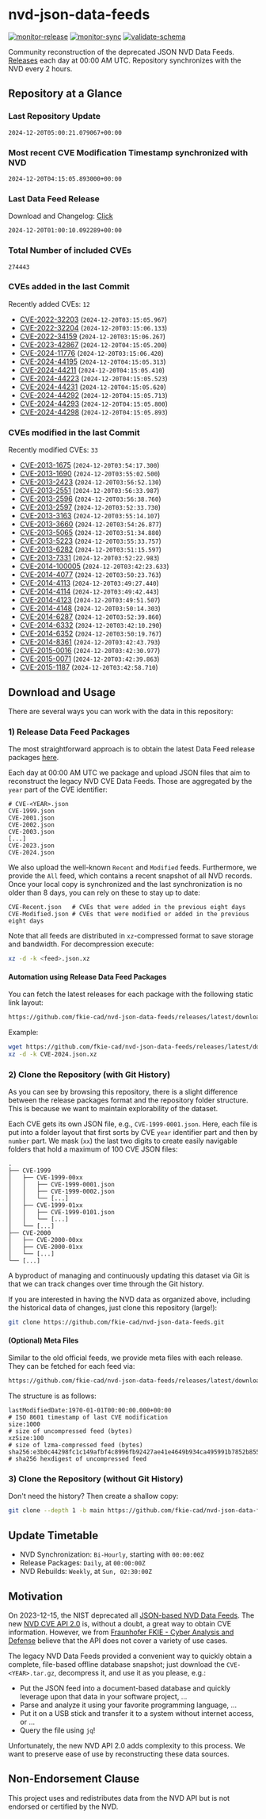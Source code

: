 # nvd-json-data-feeds

[![monitor-release](https://github.com/fkie-cad/nvd-json-data-feeds/actions/workflows/monitor_release.yml/badge.svg)](https://github.com/fkie-cad/nvd-json-data-feeds/actions/workflows/monitor_release.yml)
[![monitor-sync](https://github.com/fkie-cad/nvd-json-data-feeds/actions/workflows/monitor_sync.yml/badge.svg)](https://github.com/fkie-cad/nvd-json-data-feeds/actions/workflows/monitor_sync.yml)
[![validate-schema](https://github.com/fkie-cad/nvd-json-data-feeds/actions/workflows/validate_schema.yml/badge.svg)](https://github.com/fkie-cad/nvd-json-data-feeds/actions/workflows/validate_schema.yml)

Community reconstruction of the deprecated JSON NVD Data Feeds.
[Releases](https://github.com/fkie-cad/nvd-json-data-feeds/releases/latest) each day at 00:00 AM UTC.
Repository synchronizes with the NVD every 2 hours.

## Repository at a Glance

### Last Repository Update

```plain
2024-12-20T05:00:21.079067+00:00
```

### Most recent CVE Modification Timestamp synchronized with NVD

```plain
2024-12-20T04:15:05.893000+00:00
```

### Last Data Feed Release

Download and Changelog: [Click](https://github.com/fkie-cad/nvd-json-data-feeds/releases/latest)

```plain
2024-12-20T01:00:10.092289+00:00
```

### Total Number of included CVEs

```plain
274443
```

### CVEs added in the last Commit

Recently added CVEs: `12`

- [CVE-2022-32203](CVE-2022/CVE-2022-322xx/CVE-2022-32203.json) (`2024-12-20T03:15:05.967`)
- [CVE-2022-32204](CVE-2022/CVE-2022-322xx/CVE-2022-32204.json) (`2024-12-20T03:15:06.133`)
- [CVE-2022-34159](CVE-2022/CVE-2022-341xx/CVE-2022-34159.json) (`2024-12-20T03:15:06.267`)
- [CVE-2023-42867](CVE-2023/CVE-2023-428xx/CVE-2023-42867.json) (`2024-12-20T04:15:05.200`)
- [CVE-2024-11776](CVE-2024/CVE-2024-117xx/CVE-2024-11776.json) (`2024-12-20T03:15:06.420`)
- [CVE-2024-44195](CVE-2024/CVE-2024-441xx/CVE-2024-44195.json) (`2024-12-20T04:15:05.313`)
- [CVE-2024-44211](CVE-2024/CVE-2024-442xx/CVE-2024-44211.json) (`2024-12-20T04:15:05.410`)
- [CVE-2024-44223](CVE-2024/CVE-2024-442xx/CVE-2024-44223.json) (`2024-12-20T04:15:05.523`)
- [CVE-2024-44231](CVE-2024/CVE-2024-442xx/CVE-2024-44231.json) (`2024-12-20T04:15:05.620`)
- [CVE-2024-44292](CVE-2024/CVE-2024-442xx/CVE-2024-44292.json) (`2024-12-20T04:15:05.713`)
- [CVE-2024-44293](CVE-2024/CVE-2024-442xx/CVE-2024-44293.json) (`2024-12-20T04:15:05.800`)
- [CVE-2024-44298](CVE-2024/CVE-2024-442xx/CVE-2024-44298.json) (`2024-12-20T04:15:05.893`)


### CVEs modified in the last Commit

Recently modified CVEs: `33`

- [CVE-2013-1675](CVE-2013/CVE-2013-16xx/CVE-2013-1675.json) (`2024-12-20T03:54:17.300`)
- [CVE-2013-1690](CVE-2013/CVE-2013-16xx/CVE-2013-1690.json) (`2024-12-20T03:55:02.500`)
- [CVE-2013-2423](CVE-2013/CVE-2013-24xx/CVE-2013-2423.json) (`2024-12-20T03:56:52.130`)
- [CVE-2013-2551](CVE-2013/CVE-2013-25xx/CVE-2013-2551.json) (`2024-12-20T03:56:33.987`)
- [CVE-2013-2596](CVE-2013/CVE-2013-25xx/CVE-2013-2596.json) (`2024-12-20T03:56:38.760`)
- [CVE-2013-2597](CVE-2013/CVE-2013-25xx/CVE-2013-2597.json) (`2024-12-20T03:52:33.730`)
- [CVE-2013-3163](CVE-2013/CVE-2013-31xx/CVE-2013-3163.json) (`2024-12-20T03:55:14.107`)
- [CVE-2013-3660](CVE-2013/CVE-2013-36xx/CVE-2013-3660.json) (`2024-12-20T03:54:26.877`)
- [CVE-2013-5065](CVE-2013/CVE-2013-50xx/CVE-2013-5065.json) (`2024-12-20T03:51:34.880`)
- [CVE-2013-5223](CVE-2013/CVE-2013-52xx/CVE-2013-5223.json) (`2024-12-20T03:55:33.757`)
- [CVE-2013-6282](CVE-2013/CVE-2013-62xx/CVE-2013-6282.json) (`2024-12-20T03:51:15.597`)
- [CVE-2013-7331](CVE-2013/CVE-2013-73xx/CVE-2013-7331.json) (`2024-12-20T03:52:22.983`)
- [CVE-2014-100005](CVE-2014/CVE-2014-1000xx/CVE-2014-100005.json) (`2024-12-20T03:42:23.633`)
- [CVE-2014-4077](CVE-2014/CVE-2014-40xx/CVE-2014-4077.json) (`2024-12-20T03:50:23.763`)
- [CVE-2014-4113](CVE-2014/CVE-2014-41xx/CVE-2014-4113.json) (`2024-12-20T03:49:27.440`)
- [CVE-2014-4114](CVE-2014/CVE-2014-41xx/CVE-2014-4114.json) (`2024-12-20T03:49:42.443`)
- [CVE-2014-4123](CVE-2014/CVE-2014-41xx/CVE-2014-4123.json) (`2024-12-20T03:49:51.507`)
- [CVE-2014-4148](CVE-2014/CVE-2014-41xx/CVE-2014-4148.json) (`2024-12-20T03:50:14.303`)
- [CVE-2014-6287](CVE-2014/CVE-2014-62xx/CVE-2014-6287.json) (`2024-12-20T03:52:39.860`)
- [CVE-2014-6332](CVE-2014/CVE-2014-63xx/CVE-2014-6332.json) (`2024-12-20T03:42:10.290`)
- [CVE-2014-6352](CVE-2014/CVE-2014-63xx/CVE-2014-6352.json) (`2024-12-20T03:50:19.767`)
- [CVE-2014-8361](CVE-2014/CVE-2014-83xx/CVE-2014-8361.json) (`2024-12-20T03:42:43.793`)
- [CVE-2015-0016](CVE-2015/CVE-2015-00xx/CVE-2015-0016.json) (`2024-12-20T03:42:30.977`)
- [CVE-2015-0071](CVE-2015/CVE-2015-00xx/CVE-2015-0071.json) (`2024-12-20T03:42:39.863`)
- [CVE-2015-1187](CVE-2015/CVE-2015-11xx/CVE-2015-1187.json) (`2024-12-20T03:42:58.710`)


## Download and Usage

There are several ways you can work with the data in this repository:

### 1) Release Data Feed Packages

The most straightforward approach is to obtain the latest Data Feed release packages [here](https://github.com/fkie-cad/nvd-json-data-feeds/releases/latest).

Each day at 00:00 AM UTC we package and upload JSON files that aim to reconstruct the legacy NVD CVE Data Feeds.
Those are aggregated by the `year` part of the CVE identifier:

```
# CVE-<YEAR>.json
CVE-1999.json
CVE-2001.json
CVE-2002.json
CVE-2003.json
[...]
CVE-2023.json
CVE-2024.json
```

We also upload the well-known `Recent` and `Modified` feeds.
Furthermore, we provide the `All` feed, which contains a recent snapshot of all NVD records.
Once your local copy is synchronized and the last synchronization is no older than 8 days, you can rely on these to stay up to date:

```plain
CVE-Recent.json   # CVEs that were added in the previous eight days
CVE-Modified.json # CVEs that were modified or added in the previous eight days
```

Note that all feeds are distributed in `xz`-compressed format to save storage and bandwidth.
For decompression execute:

```sh
xz -d -k <feed>.json.xz
```

#### Automation using Release Data Feed Packages

You can fetch the latest releases for each package with the following static link layout:

```sh
https://github.com/fkie-cad/nvd-json-data-feeds/releases/latest/download/CVE-<YEAR>.json.xz
```

Example:

```sh
wget https://github.com/fkie-cad/nvd-json-data-feeds/releases/latest/download/CVE-2024.json.xz
xz -d -k CVE-2024.json.xz
```

### 2) Clone the Repository (with Git History)

As you can see by browsing this repository, there is a slight difference between the release packages format and the repository folder structure.
This is because we want to maintain explorability of the dataset.

Each CVE gets its own JSON file, e.g., `CVE-1999-0001.json`.
Here, each file is put into a folder layout that first sorts by CVE `year` identifier part and then by `number` part.
We mask (`xx`) the last two digits to create easily navigable folders that hold a maximum of 100 CVE JSON files:

```plain
.
├── CVE-1999
│   ├── CVE-1999-00xx
│   │   ├── CVE-1999-0001.json
│   │   ├── CVE-1999-0002.json
│   │   └── [...]
│   ├── CVE-1999-01xx
│   │   ├── CVE-1999-0101.json
│   │   └── [...]
│   └── [...]
├── CVE-2000
│   ├── CVE-2000-00xx
│   ├── CVE-2000-01xx
│   └── [...]
└── [...]
```

A byproduct of managing and continuously updating this dataset via Git is that we can track changes over time through the Git history.

If you are interested in having the NVD data as organized above, including the historical data of changes, just clone this repository (large!):

```sh
git clone https://github.com/fkie-cad/nvd-json-data-feeds.git
```

#### (Optional) Meta Files

Similar to the old official feeds, we provide meta files with each release. They can be fetched for each feed via:

```sh
https://github.com/fkie-cad/nvd-json-data-feeds/releases/latest/download/CVE-<YEAR>.meta
```

The structure is as follows:

```plain
lastModifiedDate:1970-01-01T00:00:00.000+00:00                          # ISO 8601 timestamp of last CVE modification
size:1000                                                               # size of uncompressed feed (bytes)
xzSize:100                                                              # size of lzma-compressed feed (bytes)
sha256:e3b0c44298fc1c149afbf4c8996fb92427ae41e4649b934ca495991b7852b855 # sha256 hexdigest of uncompressed feed
```

### 3) Clone the Repository (without Git History)

Don't need the history? Then create a shallow copy:

```sh
git clone --depth 1 -b main https://github.com/fkie-cad/nvd-json-data-feeds.git
```


## Update Timetable

* NVD Synchronization: `Bi-Hourly`, starting with `00:00:00Z`
* Release Packages: `Daily`, at `00:00:00Z`
* NVD Rebuilds: `Weekly`, at `Sun, 02:30:00Z`


## Motivation

On 2023-12-15, the NIST deprecated all [JSON-based NVD Data Feeds](https://nvd.nist.gov/vuln/data-feeds#divRetirementBanner-1).
The new [NVD CVE API 2.0](https://nvd.nist.gov/developers/vulnerabilities) is, without a doubt, a great way to obtain CVE information.
However, we from [Fraunhofer FKIE - Cyber Analysis and Defense](https://www.fkie.fraunhofer.de/en/departments/cad.html) believe that the API does not cover a variety of use cases.

The legacy NVD Data Feeds provided a convenient way to quickly obtain a complete, file-based offline database snapshot; just download the `CVE-<YEAR>.tar.gz`, decompress it, and use it as you please, e.g.:

- Put the JSON feed into a document-based database and quickly leverage upon that data in your software project, ...
- Parse and analyze it using your favorite programming language, ...
- Put it on a USB stick and transfer it to a system without internet access, or ...
- Query the file using `jq`!

Unfortunately, the new NVD API 2.0 adds complexity to this process.
We want to preserve ease of use by reconstructing these data sources.

## Non-Endorsement Clause

This project uses and redistributes data from the NVD API but is not endorsed or certified by the NVD.
